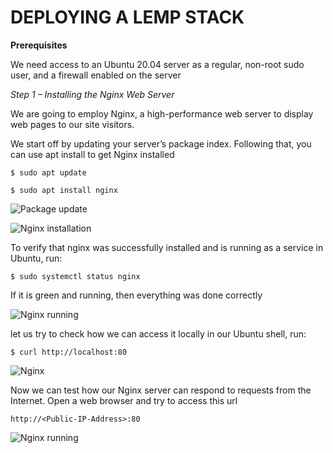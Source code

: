 # DEPLOYING A LEMP STACK
**Prerequisites**

 We need access to an Ubuntu 20.04 server as a regular, non-root sudo user, and a firewall enabled on the server

*Step 1 – Installing the Nginx Web Server*

 We are going to employ Nginx, a high-performance web server to display web pages to our site visitors.

 We start off by updating your server’s package index. Following that, you can use apt install to get Nginx installed

 `$ sudo apt update`

`$ sudo apt install nginx`

![Package update](lemp1.jpg)

![Nginx installation](lemp2.jpg)

To verify that nginx was successfully installed and is running as a service in Ubuntu, run:

`$ sudo systemctl status nginx`

If it is green and running, then everything was done correctly

![Nginx running](lemp4.jpg)

 let us try to check how we can access it locally in our Ubuntu shell, run:

 `$ curl http://localhost:80`

 ![Nginx](lemp5.jpg)

 Now we can test how our Nginx server can respond to requests from the Internet. Open a web browser and try to access this url


`http://<Public-IP-Address>:80`


![Nginx running](lemp6.jpg)

